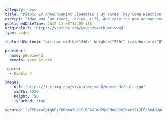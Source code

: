 ```yaml
---
category: news
title: "Diablo IV Announcement Cinematic | By Three They Come Reaction / Review / Rating"
excerpt: "Adam and Jay react, review, riff, and rate the new announcement cinematic everyone wanted to see last year at Blizzcon, Diablo IV 'By Three They Come'."
publishedDateTime: 2019-11-08T12:00:11Z
originalUrl: "https://youtube.com/watch?v=otb-mrjvwaQ"
type: video

featuredContent: "<iframe width=\"800\" height=\"500\" frameborder=\"0\" src=\"https://www.youtube.com/embed/otb-mrjvwaQ\" allow=\"accelerometer; autoplay; encrypted-media; gyroscope; picture-in-picture\" allowfullscreen></iframe>"

provider:
  name: pReview'd
  domain: youtube.com

topics:
  - Diablo 4

images:
  - url: "https://i.ytimg.com/vi/otb-mrjvwaQ/maxresdefault.jpg"
    width: 1280
    height: 720
    isCached: true

secured: "zFPDzrwFpfgkPjC6RqrWfHV+FLRF4GlmHPQaCMnqS0o2h4czltJF0e6H4NV0HHhyGnI6zq9Apc6auVDHk0NyZmMLKke8C9equFxGrRXzz0yuoErv0ApRGHyXNAUVtrdL+nGbahZd2zCeUUEBVoKqnJqe3dZHeV9hyGp1BODvPjoX0p8+4+zWMpRdT+pZ59Dkj93HFN3GPclmFcvIkC1Jz/79o6YkgT4oMCtOLVY4XuEczXC3JFWQcQWyzHedujKBIGefzoj/yzjMgHFJ21fBk1dFtBxviOvPExt9jwNpI/p5ub5LKbrYRm7I9SmJC87x1PS4dmQ3GO4jUISgeC3u0L/vmat+Yg6k2kAIbyXlrpAINWdOc+txIbt3iksgR+G4GSlk2h3S36mxX8ujcVUAV0MdW+r0xTLLl68SabhJVRhrKFZhPPbMSf3Y7k7ygQdy;+7lJuFkAd0RgnTGaiRsXhg=="
---
```


